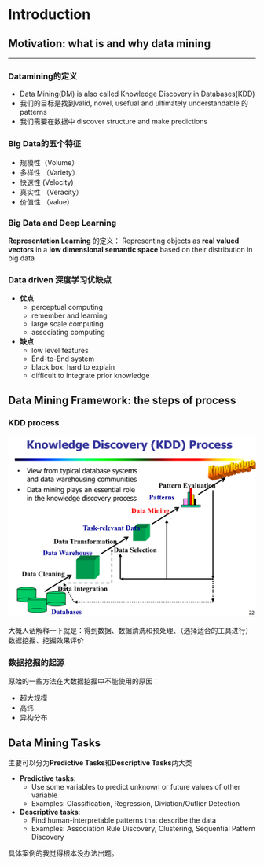 # Introduction

## Motivation: what is and why data mining
---

### Datamining的定义
- Data Mining(DM) is also called Knowledge Discovery in Databases(KDD)
- 我们的目标是找到valid, novel, usefual and ultimately understandable 的 patterns
- 我们需要在数据中 discover structure and make predictions

### Big Data的五个特征
- 规模性（Volume）
- 多样性 （Variety）
- 快速性 (Velocity)
- 真实性 （Veracity）
- 价值性 （value）

### Big Data and Deep Learning
**Representation Learning** 的定义：
Representing objects as **real valued vectors** in a **low dimensional semantic space** based on their distribution in big data

### Data driven 深度学习优缺点

- **优点**
    - perceptual computing
    - remember and learning
    - large scale computing
    - associating computing
- **缺点**
  - low level features
  - End-to-End system
  - black box: hard to explain
  - difficult to integrate prior knowledge

## Data Mining Framework: the steps of process

### KDD process
![KDD_PRO](pics/KDD_process.png)

大概人话解释一下就是：得到数据、数据清洗和预处理、（选择适合的工具进行）数据挖掘、挖掘效果评价

### 数据挖掘的起源

原始的一些方法在大数据挖掘中不能使用的原因：
- 超大规模
- 高纬
- 异构分布


## Data Mining Tasks

主要可以分为**Predictive Tasks**和**Descriptive Tasks**两大类
- **Predictive tasks**:
  - Use some variables to predict unknown or future values of other variable
  - Examples: Classification, Regression, Diviation/Outlier Detection
- **Descriptive tasks**:
    - Find human-interpretable patterns that describe the data
    - Examples:  Association Rule Discovery,  Clustering,  Sequential Pattern Discovery

具体案例的我觉得根本没办法出题。
